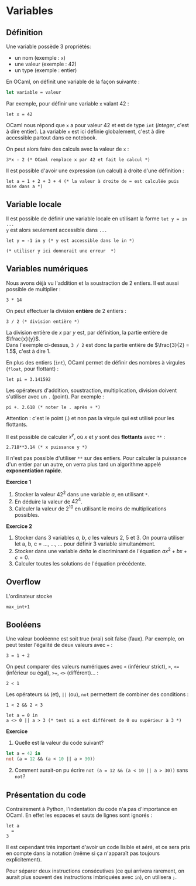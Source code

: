 # Variables

## Définition

Une variable possède 3 propriétés:
- un nom (exemple : `x`)
- une valeur (exemple : 42)
- un type (exemple : entier)

En OCaml, on définit une variable de la façon suivante :
```ocaml
let variable = valeur
```

Par exemple, pour définir une variable `x` valant 42 :


```
let x = 42
```

OCaml nous répond que `x` a pour valeur 42 et est de type `int` (*integer*, c'est à dire entier).
La variable `x` est ici définie globalement, c'est à dire accessible partout dans ce notebook.

On peut alors faire des calculs avec la valeur de `x` :


```
3*x - 2 (* OCaml remplace x par 42 et fait le calcul *)
```

Il est possible d'avoir une expression (un calcul) à droite d'une définition :


```
let a = 1 + 2 + 3 + 4 (* la valeur à droite de = est calculée puis mise dans a *)
```

## Variable locale

Il est possible de définir une variable locale en utilisant la forme `let y = in ...`  
`y` est alors seulement accessible dans `...`


```
let y = -1 in y (* y est accessible dans le in *)
```


```
(* utiliser y ici donnerait une erreur  *)
```

## Variables numériques

Nous avons déjà vu l'addition et la soustraction de 2 entiers. Il est aussi possible de multiplier :


```
3 * 14
```

On peut effectuer la division **entière** de 2 entiers :


```
3 / 2 (* division entière *)
```

La division entière de $x$ par $y$ est, par définition, la partie entière de $\frac{x}{y}$.  
Dans l'exemple ci-dessus, `3 / 2` est donc la partie entière de $\frac{3}{2} = 1.5$, c'est à dire $1$. 

En plus des entiers (`int`), OCaml permet de définir des nombres à virgules (`float`, pour flottant) :


```
let pi = 3.141592
```

Les opérateurs d'addition, soustraction, multiplication, division doivent s'utiliser avec un `.` (point). Par exemple :


```
pi +. 2.618 (* noter le . après + *)
```

Attention : c'est le point (.) et non pas la virgule qui est utilisé pour les flottants.




Il est possible de calculer $x^y$, où $x$ et $y$ sont des **flottants** avec `**` :


```
2.718**3.14 (* x puissance y *)
```

Il n'est pas possible d'utiliser `**` sur des entiers. Pour calculer la puissance d'un entier par un autre, on verra plus tard un algorithme appelé **exponentiation rapide**.

**Exercice 1**
1. Stocker la valeur $42^2$ dans une variable $a$, en utilisant `*`.
2. En déduire la valeur de $42^4$.
3. Calculer la valeur de $2^{10}$ en utilisant le moins de multiplications possibles.

**Exercice 2**

1. Stocker dans 3 variables $a$, $b$, $c$ les valeurs 2, 5 et 3. On pourra utiliser let a, b, c = ..., ..., ... pour définir 3 variable simultanément. 
2. Stocker dans une variable $delta$ le discriminant de l'équation $ax^2 + bx + c = 0$.
3. Calculer toutes les solutions de l'équation précédente.

## Overflow

L'ordinateur stocke 


```
max_int+1
```

## Booléens

Une valeur booléenne est soit true (vrai) soit false (faux). Par exemple, on peut tester l'égalité de deux valeurs avec `=` :


```
3 = 1 + 2
```

On peut comparer des valeurs numériques avec `<` (inférieur strict), `>`, `<=` (inférieur ou égal), `>=`, `<>` (différent)... :


```
2 < 1
```

Les opérateurs `&&` (et), `||` (ou), `not` permettent de combiner des conditions :


```
1 < 2 && 2 < 3
```


```
let a = 0 in
a <> 0 || a > 3 (* test si a est différent de 0 ou supérieur à 3 *)
```

**Exercice**

1. Quelle est la valeur du code suivant?
```ocaml
let a = 42 in
not (a = 12 && (a < 10 || a > 30))
```
2. Comment aurait-on pu écrire `not (a = 12 && (a < 10 || a > 30))` sans `not`?

## Présentation du code

Contrairement à Python, l'indentation du code n'a pas d'importance en OCaml. En effet les espaces et sauts de lignes sont ignorés :


```
let a 
  =
3
```

 Il est cependant très important d'avoir un code lisible et aéré, et ce sera pris en compte dans la notation (même si ça n'apparaît pas toujours explicitement).


Pour séparer deux instructions consécutives (ce qui arrivera rarement, on aurait plus souvent des instructions imbriquées avec `in`), on utilisera `;`.

